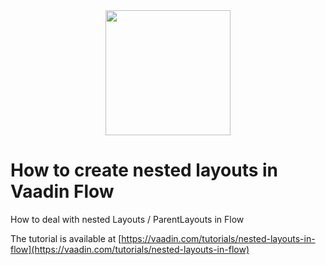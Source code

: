 
<center>
<a href="https://vaadin.com">
 <img src="https://vaadin.com/images/hero-reindeer.svg" width="200" height="200" /></a>
</center>


# How to create nested layouts in Vaadin Flow

How to deal with nested Layouts / ParentLayouts in Flow

The tutorial is available at 
[https://vaadin.com/tutorials/nested-layouts-in-flow](https://vaadin.com/tutorials/nested-layouts-in-flow)
